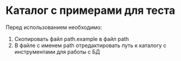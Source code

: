 # Каталог с примерами для теста
Перед использованием необходимо:
1. Скопировать файл path.example в файл path
2. В файле с именем path отредактировать путь к каталогу с инструментами для работы с БД
